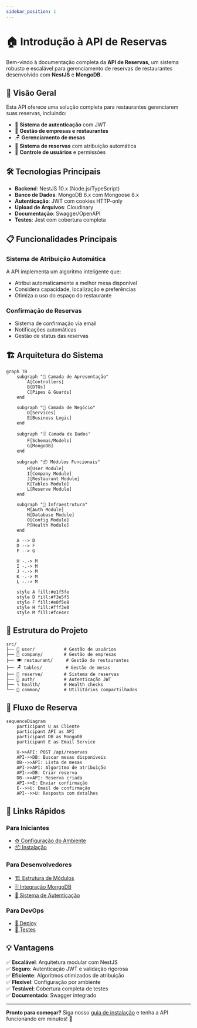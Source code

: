 ```yaml
---
sidebar_position: 1
---
```


# 🏠 Introdução à API de Reservas

Bem-vindo à documentação completa da **API de Reservas**, um sistema robusto e escalável para gerenciamento de reservas de restaurantes desenvolvido com **NestJS** e **MongoDB**.

## 🎯 Visão Geral

Esta API oferece uma solução completa para restaurantes gerenciarem suas reservas, incluindo:

- 🔐 **Sistema de autenticação** com JWT
- 🏢 **Gestão de empresas e restaurantes**
- 🪑 **Gerenciamento de mesas**
- 📅 **Sistema de reservas** com atribuição automática
- 👥 **Controle de usuários** e permissões

## 🛠️ Tecnologias Principais

- **Backend**: NestJS 10.x (Node.js/TypeScript)
- **Banco de Dados**: MongoDB 6.x com Mongoose 8.x
- **Autenticação**: JWT com cookies HTTP-only
- **Upload de Arquivos**: Cloudinary
- **Documentação**: Swagger/OpenAPI
- **Testes**: Jest com cobertura completa

## 📋 Funcionalidades Principais

### Sistema de Atribuição Automática
A API implementa um algoritmo inteligente que:
- Atribui automaticamente a melhor mesa disponível
- Considera capacidade, localização e preferências
- Otimiza o uso do espaço do restaurante

### Confirmação de Reservas
- Sistema de confirmação via email
- Notificações automáticas
- Gestão de status das reservas

## 🏗️ Arquitetura do Sistema

```mermaid
graph TB
    subgraph "🎨 Camada de Apresentação"
        A[Controllers]
        B[DTOs]
        C[Pipes & Guards]
    end
    
    subgraph "💼 Camada de Negócio"
        D[Services]
        E[Business Logic]
    end
    
    subgraph "🗄️ Camada de Dados"
        F[Schemas/Models]
        G[MongoDB]
    end
    
    subgraph "📦 Módulos Funcionais"
        H[User Module]
        I[Company Module]
        J[Restaurant Module]
        K[Tables Module]
        L[Reserve Module]
    end
    
    subgraph "🔧 Infraestrutura"
        M[Auth Module]
        N[Database Module]
        O[Config Module]
        P[Health Module]
    end
    
    A --> D
    D --> F
    F --> G
    
    H -.-> M
    I -.-> M
    J -.-> M
    K -.-> M
    L -.-> M
    
    style A fill:#e1f5fe
    style D fill:#f3e5f5
    style F fill:#e8f5e8
    style H fill:#fff3e0
    style M fill:#fce4ec
```

## 📁 Estrutura do Projeto

```
src/
├── 👤 user/           # Gestão de usuários
├── 🏢 company/        # Gestão de empresas
├── 🍽️ restaurant/     # Gestão de restaurantes
├── 🪑 tables/         # Gestão de mesas
├── 📅 reserve/        # Sistema de reservas
├── 🔐 auth/           # Autenticação JWT
├── ⚕️ health/         # Health checks
└── 🔧 common/         # Utilitários compartilhados
```

## 🚀 Fluxo de Reserva

```mermaid
sequenceDiagram
    participant U as Cliente
    participant API as API
    participant DB as MongoDB
    participant E as Email Service
    
    U->>API: POST /api/reserves
    API->>DB: Buscar mesas disponíveis
    DB-->>API: Lista de mesas
    API->>API: Algoritmo de atribuição
    API->>DB: Criar reserva
    DB-->>API: Reserva criada
    API->>E: Enviar confirmação
    E-->>U: Email de confirmação
    API-->>U: Resposta com detalhes
```

## 🔗 Links Rápidos

### Para Iniciantes
- [⚙️ Configuração do Ambiente](./getting-started/environment-setup)
- [📦 Instalação](./getting-started/installation)

### Para Desenvolvedores
- [🏗️ Estrutura de Módulos](./architecture/module-structure)
- [🗄️ Integração MongoDB](./database/mongodb-integration)
- [🔐 Sistema de Autenticação](./authentication/overview)

### Para DevOps
- [🚀 Deploy](./deployment/overview)
- [🧪 Testes](./testing/overview)

## 💡 Vantagens

✅ **Escalável**: Arquitetura modular com NestJS  
✅ **Seguro**: Autenticação JWT e validação rigorosa  
✅ **Eficiente**: Algoritmos otimizados de atribuição  
✅ **Flexível**: Configuração por ambiente  
✅ **Testável**: Cobertura completa de testes  
✅ **Documentado**: Swagger integrado  

---

**Pronto para começar?** Siga nosso [guia de instalação](./getting-started/installation) e tenha a API funcionando em minutos! 🚀 